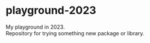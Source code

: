 # playground-2023
My playground in 2023.  
Repository for trying something new package or library.  
